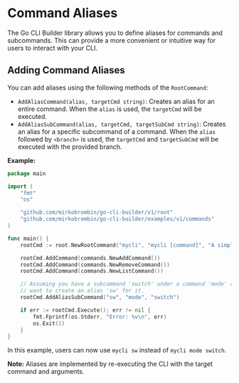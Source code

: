 # Command Aliases

The Go CLI Builder library allows you to define aliases for commands and 
subcommands. This can provide a more convenient or intuitive way for users to 
interact with your CLI.

## Adding Command Aliases

You can add aliases using the following methods of the `RootCommand`:

- `AddAliasCommand(alias, targetCmd string)`: Creates an alias for an entire command. When the `alias` is used, the `targetCmd` will be executed.
- `AddAliasSubCommand(alias, targetCmd, targetSubCmd string)`: Creates an alias for a specific subcommand of a command. When the `alias` followed by `<branch>` is used, the `targetCmd` and `targetSubCmd` will be executed with the provided branch.

**Example:**

```go
package main

import (
	"fmt"
	"os"

	"github.com/mirkobrombin/go-cli-builder/v1/root"
	"github.com/mirkobrombin/go-cli-builder/examples/v1/commands"
)

func main() {
	rootCmd := root.NewRootCommand("mycli", "mycli [command]", "A simple CLI example", "1.0.0")

	rootCmd.AddCommand(commands.NewAddCommand())
	rootCmd.AddCommand(commands.NewRemoveCommand())
	rootCmd.AddCommand(commands.NewListCommand())

	// Assuming you have a subcommand 'switch' under a command 'mode' and you
	// want to create an alias 'sw' for it.
	rootCmd.AddAliasSubCommand("sw", "mode", "switch")

	if err := rootCmd.Execute(); err != nil {
		fmt.Fprintf(os.Stderr, "Error: %v\n", err)
		os.Exit(1)
	}
}
```

In this example, users can now use `mycli sw` instead of `mycli mode switch`.

**Note:** Aliases are implemented by re-executing the CLI with the target 
command and arguments.